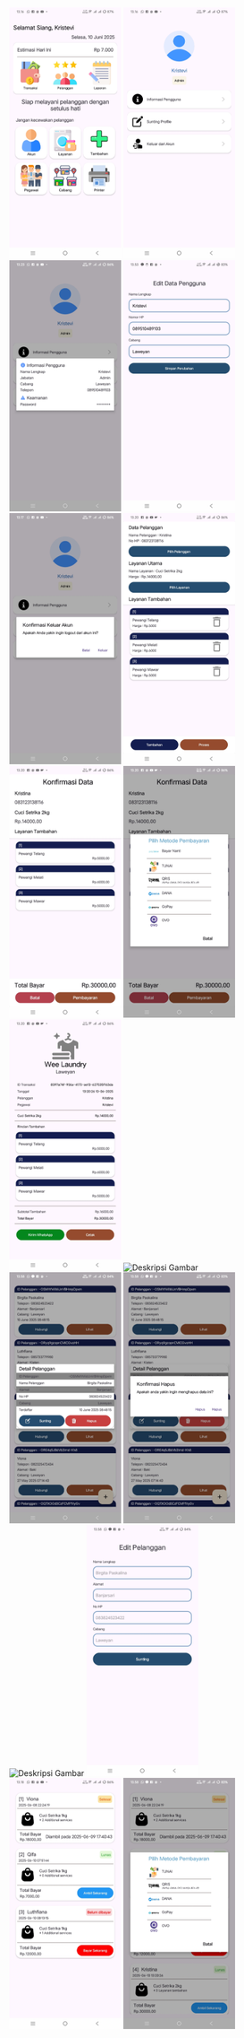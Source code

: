 
<img src="https://github.com/kristevii/Laundry/blob/master/app/src/main/res/drawable/beranda.jpg" alt="Deskripsi Gambar" width="200" height="auto">
<img src="https://github.com/kristevii/Laundry/blob/master/app/src/main/res/drawable/akun1.jpg" alt="Deskripsi Gambar" width="200" height="auto">
<img src="https://github.com/kristevii/Laundry/blob/master/app/src/main/res/drawable/akun2.jpg" alt="Deskripsi Gambar" width="200" height="auto">
<img src="https://github.com/kristevii/Laundry/blob/master/app/src/main/res/drawable/akun3.jpg" alt="Deskripsi Gambar" width="200" height="auto">
<img src="https://github.com/kristevii/Laundry/blob/master/app/src/main/res/drawable/akun4.jpg" alt="Deskripsi Gambar" width="200" height="auto">
<img src="https://github.com/kristevii/Laundry/blob/master/app/src/main/res/drawable/transaksi1.jpg" alt="Deskripsi Gambar" width="200" height="auto">
<img src="https://github.com/kristevii/Laundry/blob/master/app/src/main/res/drawable/transaksi2.jpg" alt="Deskripsi Gambar" width="200" height="auto">
<img src="https://github.com/kristevii/Laundry/blob/master/app/src/main/res/drawable/transaksi3.jpg" alt="Deskripsi Gambar" width="200" height="auto">
<img src="https://github.com/kristevii/Laundry/blob/master/app/src/main/res/drawable/transaksi4.jpg" alt="Deskripsi Gambar" width="200" height="auto">
<img src="https://github.com/kristevii/Laundry/blob/master/app/src/main/res/drawable/datapelanggan.jpg" alt="Deskripsi Gambar" width="200" height="auto">
<img src="https://github.com/kristevii/Laundry/blob/master/app/src/main/res/drawable/detailpelanggan.jpg" alt="Deskripsi Gambar" width="200" height="auto">
<img src="https://github.com/kristevii/Laundry/blob/master/app/src/main/res/drawable/hapuspelanggan.jpg" alt="Deskripsi Gambar" width="200" height="auto">
<img src="https://github.com/kristevii/Laundry/blob/master/app/src/main/res/drawable/tambahpelanggan.jpg" alt="Deskripsi Gambar" width="200" height="auto">
<img src="https://github.com/kristevii/Laundry/blob/master/app/src/main/res/drawable/editpelanggan.jpg" alt="Deskripsi Gambar" width="200" height="auto">
<img src="https://github.com/kristevii/Laundry/blob/master/app/src/main/res/drawable/laporan.jpg" alt="Deskripsi Gambar" width="200" height="auto">
<img src="https://github.com/kristevii/Laundry/blob/master/app/src/main/res/drawable/laporan2.jpg" alt="Deskripsi Gambar" width="200" height="auto">
